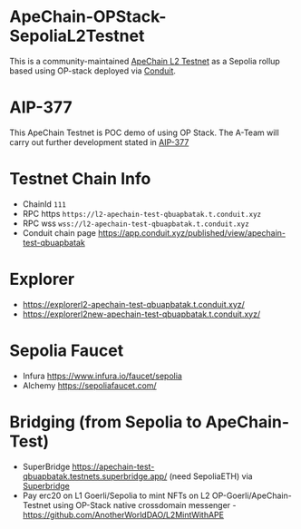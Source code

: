 # ApeChain-OPStack-SepoliaL2Testnet
This is a community-maintained [ApeChain L2 Testnet](https://explorerl2-apechain-test-qbuapbatak.t.conduit.xyz/) as a Sepolia rollup based using OP-stack deployed via [Conduit](https://conduit.xyz/).

# AIP-377
This ApeChain Testnet is POC demo of using OP Stack. The A-Team will carry out further development stated in [AIP-377](https://forum.apecoin.com/t/aip-377-apechain-a-team-research-deploy-manage-apechain/20163)

# Testnet Chain Info
- ChainId `111`
- RPC https `https://l2-apechain-test-qbuapbatak.t.conduit.xyz`
- RPC wss `wss://l2-apechain-test-qbuapbatak.t.conduit.xyz`
- Conduit chain page https://app.conduit.xyz/published/view/apechain-test-qbuapbatak

# Explorer
- https://explorerl2-apechain-test-qbuapbatak.t.conduit.xyz/
- https://explorerl2new-apechain-test-qbuapbatak.t.conduit.xyz/

# Sepolia Faucet
- Infura https://www.infura.io/faucet/sepolia
- Alchemy https://sepoliafaucet.com/

# Bridging (from Sepolia to ApeChain-Test)
- SuperBridge https://apechain-test-qbuapbatak.testnets.superbridge.app/ (need SepoliaETH) via [Superbridge](https://twitter.com/superbridgeapp)
- Pay erc20 on L1 Goerli/Sepolia to mint NFTs on L2 OP-Goerli/ApeChain-Testnet using OP-Stack native crossdomain messenger - https://github.com/AnotherWorldDAO/L2MintWithAPE
